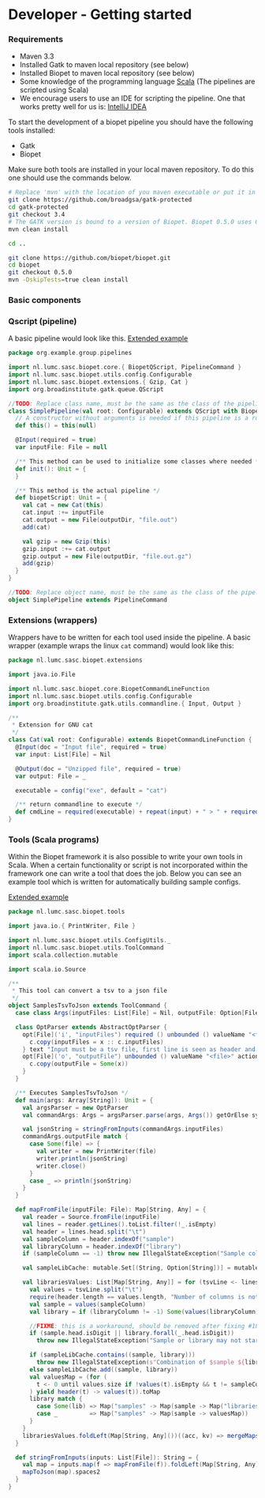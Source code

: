 # Developer - Getting started

### Requirements
- Maven 3.3
- Installed Gatk to maven local repository (see below)
- Installed Biopet to maven local repository (see below)
- Some knowledge of the programming language [Scala](http://www.scala-lang.org/) (The pipelines are scripted using Scala)
- We encourage users to use an IDE for scripting the pipeline. One that works pretty well for us is: [IntelliJ IDEA](https://www.jetbrains.com/idea/)

To start the development of a biopet pipeline you should have the following tools installed: 

* Gatk 
* Biopet

Make sure both tools are installed in your local maven repository. To do this one should use the commands below.

```bash
# Replace 'mvn' with the location of you maven executable or put it in your PATH with the export command.
git clone https://github.com/broadgsa/gatk-protected
cd gatk-protected
git checkout 3.4
# The GATK version is bound to a version of Biopet. Biopet 0.5.0 uses Gatk 3.4
mvn clean install

cd ..

git clone https://github.com/biopet/biopet.git
cd biopet
git checkout 0.5.0
mvn -DskipTests=true clean install
```

### Basic components

### Qscript (pipeline)
A basic pipeline would look like this. [Extended example](example-pipeline.md)

```scala
package org.example.group.pipelines

import nl.lumc.sasc.biopet.core.{ BiopetQScript, PipelineCommand }
import nl.lumc.sasc.biopet.utils.config.Configurable
import nl.lumc.sasc.biopet.extensions.{ Gzip, Cat }
import org.broadinstitute.gatk.queue.QScript

//TODO: Replace class name, must be the same as the class of the pipeline
class SimplePipeline(val root: Configurable) extends QScript with BiopetQScript {
  // A constructor without arguments is needed if this pipeline is a root pipeline
  def this() = this(null)

  @Input(required = true)
  var inputFile: File = null

  /** This method can be used to initialize some classes where needed */
  def init(): Unit = {
  }

  /** This method is the actual pipeline */
  def biopetScript: Unit = {
    val cat = new Cat(this)
    cat.input :+= inputFile
    cat.output = new File(outputDir, "file.out")
    add(cat)

    val gzip = new Gzip(this)
    gzip.input :+= cat.output
    gzip.output = new File(outputDir, "file.out.gz")
    add(gzip)
  }
}

//TODO: Replace object name, must be the same as the class of the pipeline
object SimplePipeline extends PipelineCommand
```

### Extensions (wrappers)
Wrappers have to be written for each tool used inside the pipeline. A basic wrapper (example wraps the linux ```cat``` command) would look like this:
```scala
package nl.lumc.sasc.biopet.extensions

import java.io.File

import nl.lumc.sasc.biopet.core.BiopetCommandLineFunction
import nl.lumc.sasc.biopet.utils.config.Configurable
import org.broadinstitute.gatk.utils.commandline.{ Input, Output }

/**
 * Extension for GNU cat
 */
class Cat(val root: Configurable) extends BiopetCommandLineFunction {
  @Input(doc = "Input file", required = true)
  var input: List[File] = Nil

  @Output(doc = "Unzipped file", required = true)
  var output: File = _

  executable = config("exe", default = "cat")

  /** return commandline to execute */
  def cmdLine = required(executable) + repeat(input) + " > " + required(output)
}
```

### Tools (Scala programs)
Within the Biopet framework it is also possible to write your own tools in Scala. 
When a certain functionality or script is not incorporated within the framework one can write a tool that does the job. 
Below you can see an example tool which is written for automatically building sample configs.

[Extended example](example-tool.md)

```scala
package nl.lumc.sasc.biopet.tools

import java.io.{ PrintWriter, File }

import nl.lumc.sasc.biopet.utils.ConfigUtils._
import nl.lumc.sasc.biopet.utils.ToolCommand
import scala.collection.mutable

import scala.io.Source

/**
 * This tool can convert a tsv to a json file
 */
object SamplesTsvToJson extends ToolCommand {
  case class Args(inputFiles: List[File] = Nil, outputFile: Option[File] = None) extends AbstractArgs

  class OptParser extends AbstractOptParser {
    opt[File]('i', "inputFiles") required () unbounded () valueName "<file>" action { (x, c) =>
      c.copy(inputFiles = x :: c.inputFiles)
    } text "Input must be a tsv file, first line is seen as header and must at least have a 'sample' column, 'library' column is optional, multiple files allowed"
    opt[File]('o', "outputFile") unbounded () valueName "<file>" action { (x, c) =>
      c.copy(outputFile = Some(x))
    }
  }

  /** Executes SamplesTsvToJson */
  def main(args: Array[String]): Unit = {
    val argsParser = new OptParser
    val commandArgs: Args = argsParser.parse(args, Args()) getOrElse sys.exit(1)

    val jsonString = stringFromInputs(commandArgs.inputFiles)
    commandArgs.outputFile match {
      case Some(file) => {
        val writer = new PrintWriter(file)
        writer.println(jsonString)
        writer.close()
      }
      case _ => println(jsonString)
    }
  }

  def mapFromFile(inputFile: File): Map[String, Any] = {
    val reader = Source.fromFile(inputFile)
    val lines = reader.getLines().toList.filter(!_.isEmpty)
    val header = lines.head.split("\t")
    val sampleColumn = header.indexOf("sample")
    val libraryColumn = header.indexOf("library")
    if (sampleColumn == -1) throw new IllegalStateException("Sample column does not exist in: " + inputFile)

    val sampleLibCache: mutable.Set[(String, Option[String])] = mutable.Set()

    val librariesValues: List[Map[String, Any]] = for (tsvLine <- lines.tail) yield {
      val values = tsvLine.split("\t")
      require(header.length == values.length, "Number of columns is not the same as the header")
      val sample = values(sampleColumn)
      val library = if (libraryColumn != -1) Some(values(libraryColumn)) else None

      //FIXME: this is a workaround, should be removed after fixing #180
      if (sample.head.isDigit || library.forall(_.head.isDigit))
        throw new IllegalStateException("Sample or library may not start with a number")

      if (sampleLibCache.contains((sample, library)))
        throw new IllegalStateException(s"Combination of $sample ${library.map("and " + _).getOrElse("")} is found multiple times")
      else sampleLibCache.add((sample, library))
      val valuesMap = (for (
        t <- 0 until values.size if !values(t).isEmpty && t != sampleColumn && t != libraryColumn
      ) yield header(t) -> values(t)).toMap
      library match {
        case Some(lib) => Map("samples" -> Map(sample -> Map("libraries" -> Map(lib -> valuesMap))))
        case _         => Map("samples" -> Map(sample -> valuesMap))
      }
    }
    librariesValues.foldLeft(Map[String, Any]())((acc, kv) => mergeMaps(acc, kv))
  }

  def stringFromInputs(inputs: List[File]): String = {
    val map = inputs.map(f => mapFromFile(f)).foldLeft(Map[String, Any]())((acc, kv) => mergeMaps(acc, kv))
    mapToJson(map).spaces2
  }
}
```